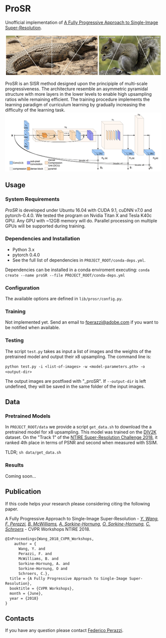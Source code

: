 # ProSR

Unofficial implementation of [A Fully Progressive Approach to Single-Image Super-Resolution](https://fperazzi.github.io/files/publications/prosr.pdf).

![](data/prosr-teaser.jpg)

ProSR is an SISR method designed upon the principiple of multi-scale progressiveness. The architecture resemble an asymmetric pyramidal structure with more layers in the lower levels to enable high upsampling ratios while remaining efficient. The training procedure implements the learning paradigm of curriculum learning by gradually increasing the difficulty of the learning task.
![](data/prosr-arch.jpg)

## Usage
### System Requirements
*ProSR* is developed under Ubuntu 16.04 with CUDA 9.1, cuDNN v7.0 and pytorch-0.4.0.
We tested the program on Nvidia Titan X and Tesla K40c GPU. Any GPU with ~12GB memory will do. Parallel processing on multiple GPUs will be supported during training.

### Dependencies and Installation
  * Python 3.x
  * pytorch 0.4.0
  * See the full list of dependencies in `PROJECT_ROOT/conda-deps.yml`.

Dependencies can be installed in a conda enviroment executing:
`conda create --name proSR --file PROJECT_ROOT/conda-deps.yml`

### Configuration
The available options are defined in `lib/prosr/config.py`.

### Training
Not implemented yet. Send an email to [fperazzi@adobe.com](fpearzzi@adobe.com) if you want to be notified when available.

### Testing
The script `test.py` takes as input a list of images and the weights of the pretrained model and output their x8 upsampling. The command line is:

 `python test.py -i <list-of-images> -w <model-parameters.pth> -o <output-dir>`

The output images are postfixed with "_proSR". If `--output-dir` is left undefined, they will be saved in the same folder of the input images.

## Data
### Pretrained Models
In `PROJECT_ROOT/data` we provide a script `get_data.sh` to download the a pretrained model for x8 upsampling. This model was trained on the [DIV2K](http://data.vision.ee.ethz.ch/cvl/DIV2K/DIV2K_train_HR.zip) dataset. On the "Track 1" of the [NTIRE Super-Resolution Challenge 2018](https://competitions.codalab.org/competitions/18015), it ranked 4th place in terms of PSNR and second when measured with SSIM.

TLDR; `sh data/get_data.sh`

### Results
Coming soon...

## Publication
If this code helps your research please considering citing the following paper.

A Fully Progressive Approach to Single-Image Super-Resolution - <i>[Y. Wang](https://yifita.github.io), [F. Perazzi](fperazzi.github.io), [B. McWilliams](https://www.inf.ethz.ch/personal/mcbrian/), [A. Sorkine-Hornung](http://www.ahornung.net/), [O. Sorkine-Hornung](http://igl.ethz.ch/people/sorkine/), [C. Schroers](https://www.disneyresearch.com/people/christopher-schroers/)</i> - CVPR Workshops NTIRE 2018.
```
@InProceedings{Wang_2018_CVPR_Workshops,
    author = {
      Wang, Y. and
      Perazzi, F. and
      McWilliams, B. and
      Sorkine-Hornung, A. and
      Sorkine-Hornung, O and
      Schroers, C.},
  title = {A Fully Progressive Approach to Single-Image Super-Resolution},
  booktitle = {CVPR Workshops},
  month = {June},
  year = {2018}
}
```

## Contacts
If you have any question please contact [Federico Perazzi](fperazzi@adobe.com).
